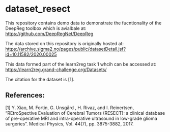 # dataset_resect

This repository contains demo data to demonstrate the fucntionality of the DeepReg toolbox which is avialbale at:
https://github.com/DeepRegNet/DeepReg

The data stored on this repository is originally hosted at:
https://archive.sigma2.no/pages/public/datasetDetail.jsf?id=10.11582/2020.00025

This data formed part of the learn2reg task 1 whcih can be accessed at:
https://learn2reg.grand-challenge.org/Datasets/

The citation for the dataset is [1].

## References:
[1] Y. Xiao, M. Fortin, G. Unsgård , H. Rivaz, and I. Reinertsen, 
“REtroSpective Evaluation of Cerebral Tumors (RESECT): a clinical database of pre-operative MRI and intra-operative ultrasound in low-grade glioma surgeries”. 
Medical Physics, Vol. 44(7), pp. 3875-3882, 2017. 


